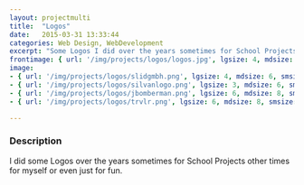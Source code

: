 ```yaml
---
layout: projectmulti
title:  "Logos"
date:   2015-03-31 13:33:44
categories: Web Design, WebDevelopment
excerpt: "Some Logos I did over the years sometimes for School Projects other times for myself or even just for fun."
frontimage: { url: '/img/projects/logos/logos.jpg', lgsize: 4, mdsize: 4, smsize: 4, xssize: 6 }
image:
- { url: '/img/projects/logos/slidgmbh.png', lgsize: 4, mdsize: 6, smsize: 6, xssize: }
- { url: '/img/projects/logos/silvanlogo.png', lgsize: 3, mdsize: 6, smsize: 6, xssize: }
- { url: '/img/projects/logos/jbomberman.png', lgsize: 6, mdsize: 8, smsize: 12, xssize: }
- { url: '/img/projects/logos/trvlr.png', lgsize: 6, mdsize: 8, smsize: 12, xssize: }

---
```



<h3>Description</h3>

I did some Logos over the years sometimes for School Projects other times for myself or even just for fun.
